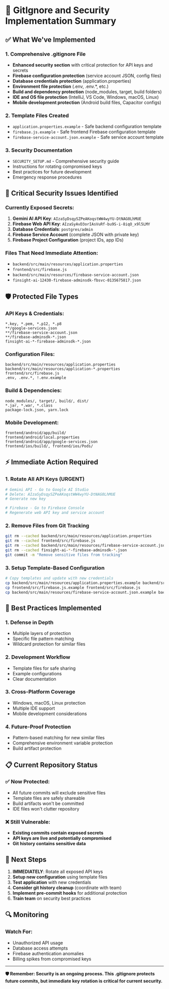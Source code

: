 # 🔐 GitIgnore and Security Implementation Summary

## ✅ What We've Implemented

### 1. **Comprehensive .gitignore File**
- **Enhanced security section** with critical protection for API keys and secrets
- **Firebase configuration protection** (service account JSON, config files)
- **Database credentials protection** (application.properties)
- **Environment file protection** (.env, .env.*, etc.)
- **Build and dependency protection** (node_modules, target, build folders)
- **IDE and OS file protection** (IntelliJ, VS Code, Windows, macOS, Linux)
- **Mobile development protection** (Android build files, Capacitor configs)

### 2. **Template Files Created**
- `application.properties.example` - Safe backend configuration template
- `firebase.js.example` - Safe frontend Firebase configuration template  
- `firebase-service-account.json.example` - Safe service account template

### 3. **Security Documentation**
- `SECURITY_SETUP.md` - Comprehensive security guide
- Instructions for rotating compromised keys
- Best practices for future development
- Emergency response procedures

## 🚨 Critical Security Issues Identified

### **Currently Exposed Secrets:**
1. **Gemini AI API Key**: `AIzaSyDsqySZPeAKoqstWW4wyYU-DtNAG0LhMUE`
2. **Firebase Web API Key**: `AIzaSyAvD3orIAsVuRf-bu9S-i-8iqO_x9l5LMY`
3. **Database Credentials**: `postgres/admin`
4. **Firebase Service Account** (complete JSON with private key)
5. **Firebase Project Configuration** (project IDs, app IDs)

### **Files That Need Immediate Attention:**
- `backend/src/main/resources/application.properties`
- `frontend/src/firebase.js`
- `backend/src/main/resources/firebase-service-account.json`
- `finsight-ai-12430-firebase-adminsdk-fbsvc-0135675817.json`

## 🛡️ Protected File Types

### **API Keys & Credentials:**
```
*.key, *.pem, *.p12, *.p8
**/google-services.json
**/firebase-service-account.json
**/firebase-adminsdk-*.json
finsight-ai-*-firebase-adminsdk-*.json
```

### **Configuration Files:**
```
backend/src/main/resources/application.properties
backend/src/main/resources/application-*.properties
frontend/src/firebase.js
.env, .env.*, !.env.example
```

### **Build & Dependencies:**
```
node_modules/, target/, build/, dist/
*.jar, *.war, *.class
package-lock.json, yarn.lock
```

### **Mobile Development:**
```
frontend/android/app/build/
frontend/android/local.properties
frontend/android/app/google-services.json
frontend/ios/build/, frontend/ios/Pods/
```

## ⚡ Immediate Action Required

### **1. Rotate All API Keys (URGENT)**
```bash
# Gemini API - Go to Google AI Studio
# Delete: AIzaSyDsqySZPeAKoqstWW4wyYU-DtNAG0LhMUE
# Generate new key

# Firebase - Go to Firebase Console
# Regenerate web API key and service account
```

### **2. Remove Files from Git Tracking**
```bash
git rm --cached backend/src/main/resources/application.properties
git rm --cached frontend/src/firebase.js
git rm --cached backend/src/main/resources/firebase-service-account.json
git rm --cached finsight-ai-*-firebase-adminsdk-*.json
git commit -m "Remove sensitive files from tracking"
```

### **3. Setup Template-Based Configuration**
```bash
# Copy templates and update with new credentials
cp backend/src/main/resources/application.properties.example backend/src/main/resources/application.properties
cp frontend/src/firebase.js.example frontend/src/firebase.js
cp backend/src/main/resources/firebase-service-account.json.example backend/src/main/resources/firebase-service-account.json
```

## 🎯 Best Practices Implemented

### **1. Defense in Depth**
- Multiple layers of protection
- Specific file pattern matching
- Wildcard protection for similar files

### **2. Development Workflow**
- Template files for safe sharing
- Example configurations
- Clear documentation

### **3. Cross-Platform Coverage**
- Windows, macOS, Linux protection
- Multiple IDE support
- Mobile development considerations

### **4. Future-Proof Protection**
- Pattern-based matching for new similar files
- Comprehensive environment variable protection
- Build artifact protection

## 📋 Current Repository Status

### **✅ Now Protected:**
- All future commits will exclude sensitive files
- Template files are safely shareable
- Build artifacts won't be committed
- IDE files won't clutter repository

### **❌ Still Vulnerable:**
- **Existing commits contain exposed secrets**
- **API keys are live and potentially compromised**
- **Git history contains sensitive data**

## 🚀 Next Steps

1. **IMMEDIATELY**: Rotate all exposed API keys
2. **Setup new configuration** using template files
3. **Test application** with new credentials
4. **Consider git history cleanup** (coordinate with team)
5. **Implement pre-commit hooks** for additional protection
6. **Train team** on security best practices

## 🔍 Monitoring

### **Watch For:**
- Unauthorized API usage
- Database access attempts
- Firebase authentication anomalies
- Billing spikes from compromised keys

---

**🛡️ Remember: Security is an ongoing process. This .gitignore protects future commits, but immediate key rotation is critical for current security.**
